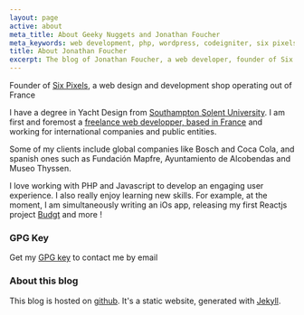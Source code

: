 ```yaml
---
layout: page
active: about
meta_title: About Geeky Nuggets and Jonathan Foucher
meta_keywords: web development, php, wordpress, codeigniter, six pixels, jekyll, github
title: About Jonathan Foucher
excerpt: The blog of Jonathan Foucher, a web developer, founder of Six Pixels and general tinkerer.
---
```


Founder of [Six Pixels](http://6px.eu), a web design and development shop operating out of France

I have a degree in Yacht Design from [Southampton Solent University](https://www.solent.ac.uk/). I am first and foremost a [freelance web developper, based in France](http://jfoucher.com) and working for international companies and public entities.

Some of my clients include global companies like Bosch and Coca Cola, and spanish ones such as Fundación Mapfre, Ayuntamiento de Alcobendas and Museo Thyssen.

I love working with PHP and Javascript to develop an engaging user experience. I also really enjoy learning new skills. For example, at the moment, I am simultaneously writing an iOs app, releasing my first Reactjs project [Budgt](https://budgt.eu) and more !

### GPG Key

Get my [GPG key](http://jfoucher.com/jfoucher-6px.eu.asc) to contact me by email

### About this blog

This blog is hosted on [github](http://github.com). It's a static website, generated with [Jekyll](http://jekyllrb.com/).
